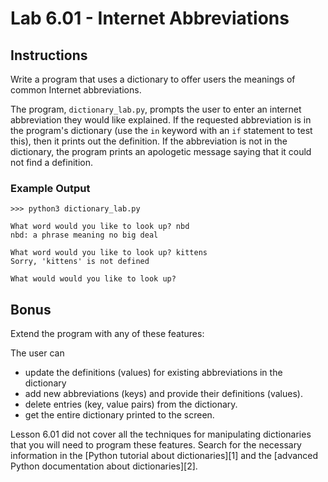 # Lab 6.01 - Internet Abbreviations

## Instructions

Write a program that uses a dictionary to offer users the meanings of common Internet abbreviations.

The program, `dictionary_lab.py`, prompts the user to enter an internet abbreviation they would like explained.
If the requested abbreviation is in the program's dictionary (use the `in` keyword with an `if` statement to test this),
then it prints out the definition. If the abbreviation is not in the dictionary, the program prints an apologetic
message saying that it could not find a definition.

### Example Output

```
>>> python3 dictionary_lab.py

What word would you like to look up? nbd
nbd: a phrase meaning no big deal

What word would you like to look up? kittens
Sorry, 'kittens' is not defined

What would would you like to look up?
```

## Bonus

Extend the program with any of these features:

The user can

* update the definitions (values) for existing abbreviations in the dictionary
* add new abbreviations (keys) and provide their definitions (values).
* delete entries (key, value pairs) from the dictionary.
* get the entire dictionary printed to the screen.

Lesson 6.01 did not cover all the techniques for manipulating dictionaries that you will need to program these features.
Search for the necessary information in the [Python tutorial about dictionaries][1] and the
[advanced Python documentation about dictionaries][2].

[Dictionaries]: https://docs.python.org/3/tutorial/datastructures.html#dictionaries
[Types Mapping]: https://docs.python.org/3/library/stdtypes.html#typesmapping
